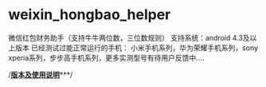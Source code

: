 # weixin_hongbao_helper
微信红包财务助手（支持牛牛两位数，三位数规则）
支持系统：android 4.3及以上版本
已经测试过能正常运行的手机：
小米手机系列，华为荣耀手机系列，sony xperia系列，步步高手机系列，更多实测型号有待用户反馈中....

/****************************<a href='#'>版本及使用说明</a>*******************************/

